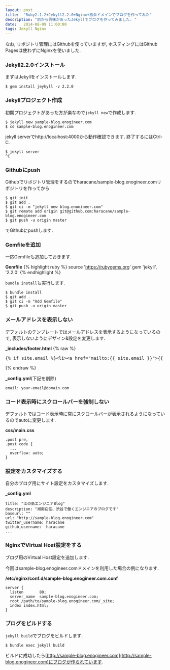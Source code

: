 ```yaml
---
layout: post
title:  "Ruby2.1.2+Jekyll2.2.0+Nginx+独自ドメインでブログを作ってみた"
description: "前から興味があったJekyllでブログを作ってみました. "
date:   2014-08-09 11:00:00
tags: Jekyll Nginx
---
```




なお, リポジトリ管理にはGithubを使っていますが, ホスティングにはGithub Pagesは使わずにNginxを使いました.

### Jekyll2.2.0インストール

まずはJekyllをインストールします.

    $ gem install jeykyll -v 2.2.0

### Jekyllプロジェクト作成

初期プロジェクトがあった方が楽なので```jekyll new```で作成します.

    $ jekyll new sample-blog.enogineer.com
    $ cd sample-blog.enogineer.com

jekyll serverでhttp://localhost:4000から動作確認できます. 終了するにはCtrl-C.

    $ jekyll server
    ^C

### Githubにpush

Githubでリポジトリ管理をするのでharacane/sample-blog.enogineer.comリポジトリを作ってから

    $ git init
    $ git add .
    $ git ci -m "jekyll new blog.enonineer.com"
    $ git remote add origin git@github.com:haracane/sample-blog.enogineer.com
    $ git push -u origin master

でGithubにpushします.

### Gemfileを追加

一応Gemfileも追加しておきます.

**Gemfile**
{% highlight ruby %}
source 'https://rubygems.org'
gem 'jekyll', '2.2.0'
{% endhighlight %}

```bundle install```も実行します.

    $ bundle install
    $ git add .
    $ git ci -m "Add Gemfile"
    $ git push -u origin master

### メールアドレスを表示しない

デフォルトのテンプレートではメールアドレスを表示するようになっているので, 表示しないようにデザイン&設定を変更します.

**_includes/footer.html**
{% raw %}
<pre>
{% if site.email %}&lt;li&gt;&lt;a href="mailto:{{ site.email }}"&gt;{{ site.email }}&lt;/a&gt;&lt;/li&gt;{% endif %}
</pre>
{% endraw %}

**_config.yml**(下記を削除)

    email: your-email@domain.com

### コード表示時にスクロールバーを強制しない

デフォルトではコード表示時に常にスクロールバーが表示されるようになっているのでautoに変更します.

**css/main.css**

    .post pre,
    .post code {
      ...
      overflow: auto;
    }

### 設定をカスタマイズする

自分のブログ用にサイト設定をカスタマイズします.

**_config.yml**

    title: "江の島エンジニアBlog"
    description: "湘南在住、渋谷で働くエンジニアのブログです"
    baseurl: ""
    url: "http://sample-blog.enogineer.com"
    twitter_username: haracane
    github_username:  haracane
    ...

### NginxでVirtual Host設定をする

ブログ用のVirtual Host設定を追加します.

今回はsample-blog.enogineer.comドメインを利用した場合の例になります.

**/etc/nginx/conf.d/sample-blog.enogineer.com.conf**

    server {
      listen       80;
      server_name  sample-blog.enogineer.com;
      root /path/to/sample-blog.enogineer.com/_site;
      index index.html;
    }

### ブログをビルドする

```jekyll build```でブログをビルドします.

    $ bundle exec jekyll build

ビルドに成功したら[http://sample-blog.enogineer.com](http://sample-blog.enogineer.com)にブログが作られています.
